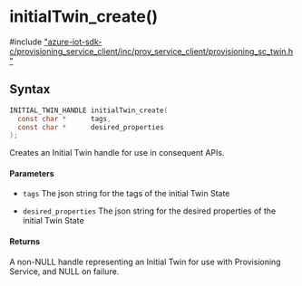 # initialTwin_create()

\#include ["azure-iot-sdk-c/provisioning_service_client/inc/prov_service_client/provisioning_sc_twin.h"](../iot-c-ref-provisioning-sc-twin-h.md)  

## Syntax

```C
INITIAL_TWIN_HANDLE initialTwin_create(
  const char *  	tags,
  const char *  	desired_properties
);

```

Creates an Initial Twin handle for use in consequent APIs.

#### Parameters
* `tags` The json string for the tags of the initial Twin State 

* `desired_properties` The json string for the desired properties of the initial Twin State

#### Returns
A non-NULL handle representing an Initial Twin for use with Provisioning Service, and NULL on failure.

